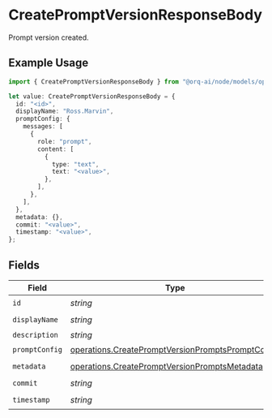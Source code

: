 # CreatePromptVersionResponseBody

Prompt version created.

## Example Usage

```typescript
import { CreatePromptVersionResponseBody } from "@orq-ai/node/models/operations";

let value: CreatePromptVersionResponseBody = {
  id: "<id>",
  displayName: "Ross.Marvin",
  promptConfig: {
    messages: [
      {
        role: "prompt",
        content: [
          {
            type: "text",
            text: "<value>",
          },
        ],
      },
    ],
  },
  metadata: {},
  commit: "<value>",
  timestamp: "<value>",
};
```

## Fields

| Field                                                                                                                  | Type                                                                                                                   | Required                                                                                                               | Description                                                                                                            |
| ---------------------------------------------------------------------------------------------------------------------- | ---------------------------------------------------------------------------------------------------------------------- | ---------------------------------------------------------------------------------------------------------------------- | ---------------------------------------------------------------------------------------------------------------------- |
| `id`                                                                                                                   | *string*                                                                                                               | :heavy_check_mark:                                                                                                     | N/A                                                                                                                    |
| `displayName`                                                                                                          | *string*                                                                                                               | :heavy_check_mark:                                                                                                     | N/A                                                                                                                    |
| `description`                                                                                                          | *string*                                                                                                               | :heavy_minus_sign:                                                                                                     | N/A                                                                                                                    |
| `promptConfig`                                                                                                         | [operations.CreatePromptVersionPromptsPromptConfig](../../models/operations/createpromptversionpromptspromptconfig.md) | :heavy_check_mark:                                                                                                     | N/A                                                                                                                    |
| `metadata`                                                                                                             | [operations.CreatePromptVersionPromptsMetadata](../../models/operations/createpromptversionpromptsmetadata.md)         | :heavy_check_mark:                                                                                                     | N/A                                                                                                                    |
| `commit`                                                                                                               | *string*                                                                                                               | :heavy_check_mark:                                                                                                     | N/A                                                                                                                    |
| `timestamp`                                                                                                            | *string*                                                                                                               | :heavy_check_mark:                                                                                                     | N/A                                                                                                                    |